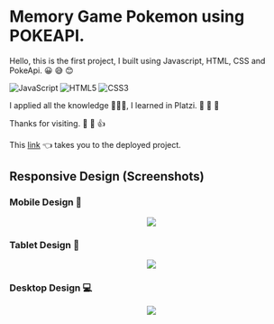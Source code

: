 # Memory Game Pokemon using POKEAPI.

Hello, this is the first project, I built using Javascript, HTML, CSS and PokeApi. 😀 😅 😊

![JavaScript](https://img.shields.io/badge/javascript-%23323330.svg?style=for-the-badge&logo=javascript&logoColor=%23F7DF1E)
![HTML5](https://img.shields.io/badge/html5-%23E34F26.svg?style=for-the-badge&logo=html5&logoColor=white)
![CSS3](https://img.shields.io/badge/css3-%231572B6.svg?style=for-the-badge&logo=css3&logoColor=white)

I applied all the knowledge 👨🏽‍💻, I learned in Platzi. 👀 💚 🚀

Thanks for visiting. 🖖 🤟 👍

This [link](https://roblesvargas97.github.io/memory-game-pokemon/) :point_left: takes you to the deployed project.

## Responsive Design (Screenshots)

### Mobile Design 📱

<p align="center">
  <img src="https://i.imgur.com/cZ9gRta.gif">
</p>

### Tablet Design 📱

<p align="center">
  <img src="https://i.imgur.com/cZ9gRta.gif">
</p>

### Desktop Design 💻

<p align="center">
  <img src="https://i.imgur.com/FJPu7iv.gif">
</p>

